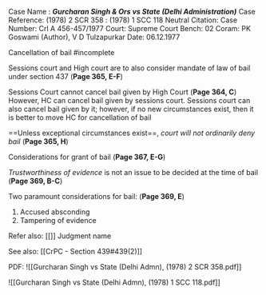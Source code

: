 Case Name : ***Gurcharan Singh & Ors vs State (Delhi Administration)***
Case Reference: (1978) 2 SCR 358 :  (1978) 1 SCC 118
Neutral Citation:
Case Number: Crl A 456-457/1977
Court: Supreme Court
Bench: 02
Coram: PK Goswami (Author), V D Tulzapurkar
Date: 06.12.1977

Cancellation of bail #incomplete 

Sessions court and High court are to also consider mandate of law of bail under section 437 (**Page 365, E-F**)

Sessions Court cannot cancel bail given by High Court (**Page 364, C**)
	However, HC can cancel bail given by sessions court.
	Sessions court can also cancel bail given by it; however, if no new circumstances exist, then it is better to move HC for cancellation of bail

==Unless exceptional circumstances exist==, *court will not ordinarily deny bail* (**Page 365, H**)

Considerations for grant of bail (**Page 367, E-G**)

*Trustworthiness of evidence* is not an issue to be decided at the time of bail (**Page 369, B-C**)

Two paramount considerations for bail: (**Page 369, E**)
1) Accused absconding
2) Tampering of evidence

Refer also:
[[]]
Judgment name

See also:
[[CrPC - Section 439#439(2)]] 

PDF:
![[Gurcharan Singh vs State (Delhi Admn), (1978) 2 SCR 358.pdf]]

![[Gurcharan Singh vs State (Delhi Admn), (1978) 1 SCC 118.pdf]]